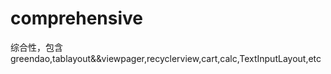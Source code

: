 # comprehensive
综合性，包含 greendao,tablayout&amp;&amp;viewpager,recyclerview,cart,calc,TextInputLayout,etc
